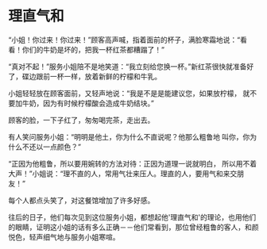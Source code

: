 # 理直气和

“小姐！你过来！你过来！”顾客高声喊，指着面前的杯子，满脸寒霜地说：“看看！你们的牛奶是坏的，把我一杯红茶都糟蹋了！” 

“真对不起！”服务小姐陪不是地笑道：“我立刻给您换一杯。”新红茶很快就准备好了，碟边跟前一杯一样，放着新鲜的柠檬和牛乳。 

小姐轻轻放在顾客面前，又轻声地说：“我是不是是能建议您，如果放柠檬， 就不要加牛奶，因为有时候柠檬酸会造成牛奶结块。” 

顾客的脸，一下子红了，匆匆喝完茶，走出去。
　 

有人笑问服务小姐：“明明是他土，你为什么不直说呢？他那么粗鲁地 叫你，你为什么不还以一点颜色？” 

“正因为他粗鲁，所以要用婉转的方法对待：正因为道理一说就明白， 所以用不着大声！”小姐说：“理不直的人，常用气壮来压人。理直的人，要用气和来交朋友！” 

每个人都点头笑了，对这餐馆增加了许多好感。 

往后的日子，他们每次见到这位服务小姐，都想起他'理直气和'的理论，也用他们的眼睛，证明这小姐的话有多么正确－－他们常看到，那位曾经粗鲁的客人，和颜悦色，轻声细气地与服务小姐寒喧。
 